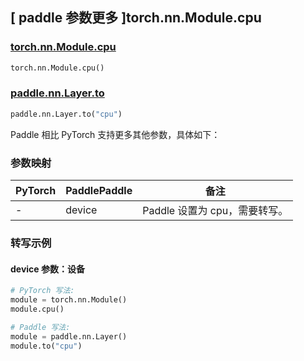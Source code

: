 ## [ paddle 参数更多 ]torch.nn.Module.cpu

### [torch.nn.Module.cpu](https://pytorch.org/docs/stable/generated/torch.nn.Module.html#torch.nn.Module.cpu)

```python
torch.nn.Module.cpu()
```

### [paddle.nn.Layer.to](https://www.paddlepaddle.org.cn/documentation/docs/zh/develop/api/paddle/nn/Layer_cn.html#to-device-none-dtype-none-blocking-none)

```python
paddle.nn.Layer.to("cpu")
```

Paddle 相比 PyTorch 支持更多其他参数，具体如下：

### 参数映射

| PyTorch | PaddlePaddle | 备注                              |
| ------- | ------------ | --------------------------------- |
| -       | device       | Paddle 设置为 cpu，需要转写。 |

### 转写示例

#### device 参数：设备

```python
# PyTorch 写法:
module = torch.nn.Module()
module.cpu()

# Paddle 写法:
module = paddle.nn.Layer()
module.to("cpu")
```
